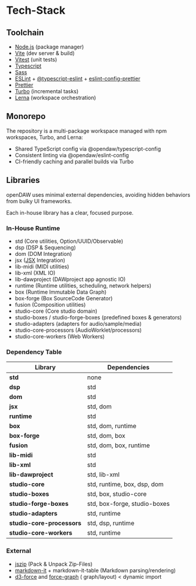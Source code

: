 # Tech-Stack

## Toolchain

* [Node.js](https://nodejs.org) (package manager)
* [Vite](https://vite.dev) (dev server & build)
* [Vitest](https://vitest.dev) (unit tests)
* [Typescript](https://www.typescriptlang.org)
* [Sass](https://sass-lang.com)
* [ESLint](https://eslint.org) + [@typescript-eslint](https://typescript-eslint.io) + [eslint-config-prettier](https://github.com/prettier/eslint-config-prettier)
* [Prettier](https://prettier.io)
* [Turbo](https://turbo.build) (incremental tasks)
* [Lerna](https://lerna.js.org) (workspace orchestration)

## Monorepo

The repository is a multi-package workspace managed with npm workspaces, Turbo, and Lerna:

- Shared TypeScript config via @opendaw/typescript-config
- Consistent linting via @opendaw/eslint-config
- CI-friendly caching and parallel builds via Turbo

## Libraries

openDAW uses minimal external dependencies, avoiding hidden behaviors from bulky UI frameworks.

Each in-house library has a clear, focused purpose.

### In-House Runtime

* std (Core utilities, Option/UUID/Observable)
* dsp (DSP & Sequencing)
* dom (DOM Integration)
* jsx ([JSX](https://en.wikipedia.org/wiki/JSX_(JavaScript)) Integration)
* lib-midi (MIDI utilities)
* lib-xml (XML IO)
* lib-dawproject (DAWproject app agnostic IO)
* runtime (Runtime utilities, scheduling, network helpers)
* box (Runtime Immutable Data Graph)
* box-forge (Box SourceCode Generator)
* fusion (Composition utilities)
* studio-core (Core studio domain)
* studio-boxes / studio-forge-boxes (predefined boxes & generators)
* studio-adapters (adapters for audio/sample/media)
* studio-core-processors (AudioWorklet/processors)
* studio-core-workers (Web Workers)

### Dependency Table

| Library                    | Dependencies                 |
|----------------------------|------------------------------|
| **std**                    | none                         |
| **dsp**                    | std                          |
| **dom**                    | std                          |
| **jsx**                    | std, dom                     |
| **runtime**                | std                          |
| **box**                    | std, dom, runtime            |
| **box-forge**              | std, dom, box                |
| **fusion**                 | std, dom, box, runtime       |
| **lib-midi**               | std                          |
| **lib-xml**                | std                          |
| **lib-dawproject**         | std, lib-xml                 |
| **studio-core**            | std, runtime, box, dsp, dom  |
| **studio-boxes**           | std, box, studio-core        |
| **studio-forge-boxes**     | std, box-forge, studio-boxes |
| **studio-adapters**        | std, runtime                 |
| **studio-core-processors** | std, dsp, runtime            |
| **studio-core-workers**    | std, runtime                 |

### External

* [jszip](https://www.npmjs.com/package/jszip) (Pack & Unpack Zip-Files)
* [markdown-it](https://www.npmjs.com/package/markdown-it) + markdown-it-table (Markdown parsing/rendering)
* [d3-force](https://github.com/d3/d3-force) and [force-graph](https://github.com/vasturiano/force-graph) (
  graph/layout) < dynamic import